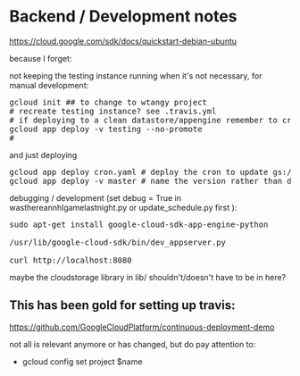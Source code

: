 Backend / Development notes
===========================

https://cloud.google.com/sdk/docs/quickstart-debian-ubuntu

because I forget:

not keeping the testing instance running when it's not necessary, for manual development:
<pre>
gcloud init ## to change to wtangy project
# recreate testing instance? see .travis.yml
# if deploying to a clean datastore/appengine remember to create env_variables.yml and upload it manually to the datastore
gcloud app deploy -v testing --no-promote
# 
</pre>
and just deploying
<pre>
gcloud app deploy cron.yaml # deploy the cron to update gs:/bucket/schedule which is a JSON
gcloud app deploy -v master # name the version rather than dynamic to not hit the limit
</pre>

debugging / development (set debug = True in wasthereannhlgamelastnight.py or update_schedule.py first ):

<pre>
sudo apt-get install google-cloud-sdk-app-engine-python

/usr/lib/google-cloud-sdk/bin/dev_appserver.py

curl http://localhost:8080
</pre>

maybe the cloudstorage library in lib/ shouldn't/doesn't have to be in here?

## This has been gold for setting up travis:

https://github.com/GoogleCloudPlatform/continuous-deployment-demo

not all is relevant anymore or has changed, but do pay attention to:
 - gcloud config set project $name
